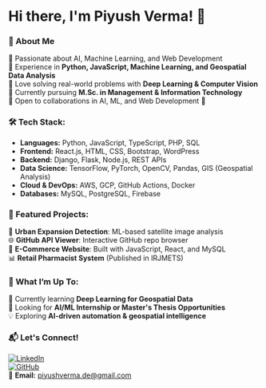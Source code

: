 # Hi there, I'm Piyush Verma! 👋

### 🚀 About Me 
🔹 Passionate about AI, Machine Learning, and Web Development  
🔹 Experience in **Python, JavaScript, Machine Learning, and Geospatial Data Analysis**  
🔹 Love solving real-world problems with **Deep Learning & Computer Vision**  
🔹 Currently pursuing **M.Sc. in Management & Information Technology**  
🔹 Open to collaborations in AI, ML, and Web Development 🚀  

### 🛠️ Tech Stack:
- **Languages:** Python, JavaScript, TypeScript, PHP, SQL
- **Frontend:** React.js, HTML, CSS, Bootstrap, WordPress
- **Backend:** Django, Flask, Node.js, REST APIs
- **Data Science:** TensorFlow, PyTorch, OpenCV, Pandas, GIS (Geospatial Analysis)
- **Cloud & DevOps:** AWS, GCP, GitHub Actions, Docker
- **Databases:** MySQL, PostgreSQL, Firebase

### 📌 Featured Projects:
🚀 **Urban Expansion Detection**: ML-based satellite image analysis  
🌐 **GitHub API Viewer**: Interactive GitHub repo browser  
🛒 **E-Commerce Website**: Built with JavaScript, React, and MySQL  
📊 **Retail Pharmacist System** (Published in IRJMETS)

### 🎯 What I’m Up To:
🌱 Currently learning **Deep Learning for Geospatial Data**  
🔎 Looking for **AI/ML Internship or Master's Thesis Opportunities**  
💡 Exploring **AI-driven automation & geospatial intelligence**

### 📬 Let's Connect!
[![LinkedIn](https://img.shields.io/badge/LinkedIn-Connect-blue?style=flat&logo=linkedin)](https://www.linkedin.com/in/piyush-verma-7a8081211/)  
[![GitHub](https://img.shields.io/badge/GitHub-Follow-black?style=flat&logo=github)](https://github.com/Piyush-IoS)  
📩 **Email:** piyushverma.de@gmail.com
